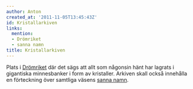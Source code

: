 ```yaml
---
author: Anton
created_at: '2011-11-05T13:45:43Z'
id: Kristallarkiven
links:
  mention:
  - Drömriket
  - sanna namn
title: Kristallarkiven
---
```


Plats i [Drömriket] där det sägs att allt som någonsin hänt har lagrats i gigantiska minnesbanker i
form av kristaller. Arkiven skall också innehålla en förteckning över samtliga väsens [sanna namn].

  [Drömriket]: Drömriket
  [sanna namn]: sanna_namn
